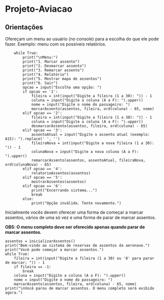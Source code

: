 # Projeto-Aviacao

## 0rientações
<p>Ofereçam um menu ao usuário (no console)
para a escolha do que ele pode fazer.
Exemplo: menu com os possíveis relatórios.</p>

        while True:
            print("\nMenu:")
            print("1. Marcar assento")
            print("2. Desmarcar assento")
            print("3. Remarcar assento")
            print("4. Relatório")
            print("5. Mostrar mapa de assentos")
            print("6. Sair")
            opcao = input("Escolha uma opção: ")
            if opcao == '1':
                fileira = int(input("Digite a fileira (1 a 30): ")) - 1
                coluna = input("Digite a coluna (A a F): ").upper()
                nome = input("Digite o nome do passageiro: ")
                marcarAssento(assentos, fileira, ord(coluna) - 65, nome)
            elif opcao == '2':
                fileira = int(input("Digite a fileira (1 a 30): ")) - 1
                coluna = input("Digite a coluna (A a F): ").upper()
                desmarcarAssento(assentos, fileira, ord(coluna) - 65)
            elif opcao == '3':
                assentoAtual = input("Digite o assento atual (exemplo: A15): ").replace(' ', '')
                fileiraNova = int(input("Digite a nova fileira (1 a 30): ")) - 1
                colunaNova = input("Digite a nova coluna (A a F): ").upper()
                remarcarAssento(assentos, assentoAtual, fileiraNova, ord(colunaNova) - 65)
            elif opcao == '4':
                relatorioAssentos(assentos)
            elif opcao == '5':
                mostrarAssentos(assentos)
            elif opcao == '6':
                print("Encerrando sistema...")
                break
            else:
                print("Opção inválida. Tente novamente.")

<p>Inicialmente vocês devem oferecer uma forma
de começar a marcar assentos, vários de uma
só vez e uma forma de parar de marcar
assentos.</p>
<p><b>OBS: O menu completo deve ser oferecido apenas
quando parar de marcar assentos.</b></p>

    assentos = inicializarAssentos()
    print("Bem-vindo ao sistema de reservas de assentos da aeronave.")
    print("Você pode começar a marcar assentos.")
    while True:
        fileira = int(input("Digite a fileira (1 a 30) ou '0' para parar de marcar: ")) - 1
        if fileira == -1:
            break
        coluna = input("Digite a coluna (A a F): ").upper()
        nome = input("Digite o nome do passageiro: ")
        marcarAssento(assentos, fileira, ord(coluna) - 65, nome)
    print("\nVocê parou de marcar assentos. O menu completo será exibido agora.")